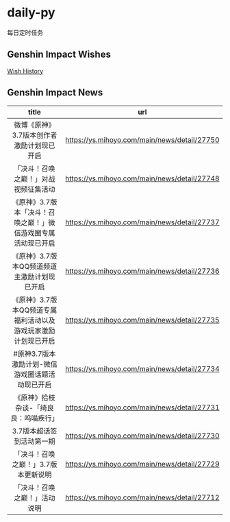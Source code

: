 # daily-py
每日定时任务


## Genshin Impact Wishes
[Wish History](./genshin_impact_wish.md)


## Genshin Impact News

| title | url |
|:---:|:---:|
| 微博《原神》3.7版本创作者激励计划现已开启 | https://ys.mihoyo.com/main/news/detail/27750 |
| 「决斗！召唤之巅！」对战视频征集活动 | https://ys.mihoyo.com/main/news/detail/27748 |
| 《原神》3.7版本「决斗！召唤之巅！」微信游戏圈专属活动现已开启 | https://ys.mihoyo.com/main/news/detail/27737 |
| 《原神》3.7版本QQ频道频道主激励计划现已开启 | https://ys.mihoyo.com/main/news/detail/27736 |
| 《原神》3.7版本QQ频道专属福利活动以及游戏玩家激励计划现已开启 | https://ys.mihoyo.com/main/news/detail/27735 |
| #原神3.7版本激励计划-微信游戏圈话题活动现已开启 | https://ys.mihoyo.com/main/news/detail/27734 |
| 《原神》拾枝杂谈-「绮良良：呜喵疾行」 | https://ys.mihoyo.com/main/news/detail/27731 |
| 3.7版本超话签到活动第一期 | https://ys.mihoyo.com/main/news/detail/27730 |
| 「决斗！召唤之巅！」3.7版本更新说明 | https://ys.mihoyo.com/main/news/detail/27729 |
| 「决斗！召唤之巅！」活动说明 | https://ys.mihoyo.com/main/news/detail/27712 |

